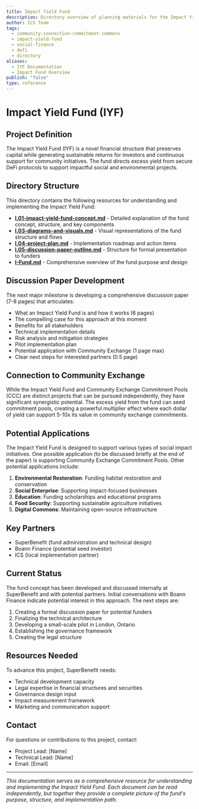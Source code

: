 ```yaml
---
title: Impact Yield Fund
description: Directory overview of planning materials for the Impact Yield Fund, which preserves capital while generating returns for investors and supporting community initiatives
author: ICS Team
tags:
  - community-connection-commitment-commons
  - impact-yield-fund
  - social-finance
  - defi
  - directory
aliases:
  - IYF Documentation
  - Impact Fund Overview
publish: "false"
type: reference
---
```


# Impact Yield Fund (IYF)

## Project Definition

The Impact Yield Fund (IYF) is a novel financial structure that preserves capital while generating sustainable returns for investors and continuous support for community initiatives. The fund directs excess yield from secure DeFi protocols to support impactful social and environmental projects.

## Directory Structure

This directory contains the following resources for understanding and implementing the Impact Yield Fund:

- **[I.01-impact-yield-fund-concept.md](notes/ics/ccc/archive/v0.2/I-Fund/I.01-impact-yield-fund-concept.md)** - Detailed explanation of the fund concept, structure, and key components
- **[I.03-diagrams-and-visuals.md](notes/ics/ccc/archive/v0.2/I-Fund/I.03-diagrams-and-visuals.md)** - Visual representations of the fund structure and flows
- **[I.04-project-plan.md](notes/ics/ccc/archive/v0.2/I-Fund/I.04-project-plan.md)** - Implementation roadmap and action items
- **[I.05-discussion-paper-outline.md](notes/ics/ccc/archive/v0.2/I-Fund/I.05-discussion-paper-outline.md)** - Structure for formal presentation to funders
- **[I-Fund.md](notes/ics/ccc/archive/v0.2/I-Fund/I-Fund.md)** - Comprehensive overview of the fund purpose and design

## Discussion Paper Development

The next major milestone is developing a comprehensive discussion paper (7-8 pages) that articulates:
- What an Impact Yield Fund is and how it works (6 pages)
- The compelling case for this approach at this moment
- Benefits for all stakeholders
- Technical implementation details
- Risk analysis and mitigation strategies
- Pilot implementation plan
- Potential application with Community Exchange (1 page max)
- Clear next steps for interested partners (0.5 page)

## Connection to Community Exchange

While the Impact Yield Fund and Community Exchange Commitment Pools (CCC) are distinct projects that can be pursued independently, they have significant synergistic potential. The excess yield from the fund can seed commitment pools, creating a powerful multiplier effect where each dollar of yield can support 5-10x its value in community exchange commitments.

## Potential Applications

The Impact Yield Fund is designed to support various types of social impact initiatives. One possible application (to be discussed briefly at the end of the paper) is supporting Community Exchange Commitment Pools. Other potential applications include:

1. **Environmental Restoration**: Funding habitat restoration and conservation
2. **Social Enterprise**: Supporting impact-focused businesses
3. **Education**: Funding scholarships and educational programs
4. **Food Security**: Supporting sustainable agriculture initiatives
5. **Digital Commons**: Maintaining open-source infrastructure

## Key Partners

- SuperBenefit (fund administration and technical design)
- Boann Finance (potential seed investor)
- ICS (local implementation partner)

## Current Status

The fund concept has been developed and discussed internally at SuperBenefit and with potential partners. Initial conversations with Boann Finance indicate potential interest in this approach. The next steps are:

1. Creating a formal discussion paper for potential funders
2. Finalizing the technical architecture
3. Developing a small-scale pilot in London, Ontario
4. Establishing the governance framework
5. Creating the legal structure

## Resources Needed

To advance this project, SuperBenefit needs:
- Technical development capacity
- Legal expertise in financial structures and securities
- Governance design input
- Impact measurement framework
- Marketing and communication support

## Contact

For questions or contributions to this project, contact:
- Project Lead: [Name]
- Technical Lead: [Name]
- Email: [Email]

---

*This documentation serves as a comprehensive resource for understanding and implementing the Impact Yield Fund. Each document can be read independently, but together they provide a complete picture of the fund's purpose, structure, and implementation path.*